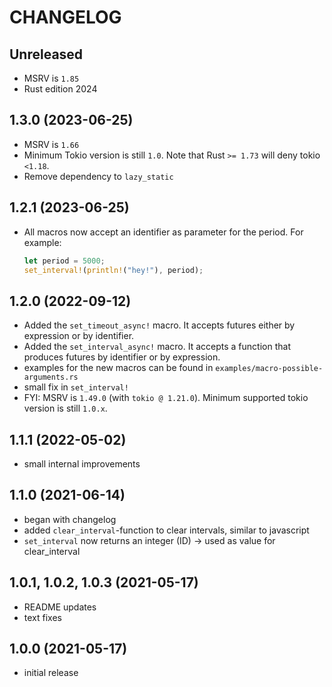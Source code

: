 # CHANGELOG

## Unreleased
- MSRV is `1.85`
- Rust edition 2024

## 1.3.0 (2023-06-25)
- MSRV is `1.66`
- Minimum Tokio version is still `1.0`. Note that Rust `>= 1.73` will deny tokio `<1.18`.
- Remove dependency to `lazy_static`

## 1.2.1 (2023-06-25)
- All macros now accept an identifier as parameter for the period. For example:
  ```rust
  let period = 5000;
  set_interval!(println!("hey!"), period);
  ```

## 1.2.0 (2022-09-12)
- Added the `set_timeout_async!` macro. It accepts futures either by expression or by identifier.
- Added the `set_interval_async!` macro. It accepts a function that produces futures by identifier
  or by expression.
- examples for the new macros can be found in `examples/macro-possible-arguments.rs`
- small fix in `set_interval!`
- FYI: MSRV is `1.49.0` (with `tokio @ 1.21.0`). Minimum supported tokio version is still `1.0.x`.

## 1.1.1 (2022-05-02)
- small internal improvements

## 1.1.0 (2021-06-14)
- began with changelog
- added `clear_interval`-function to clear intervals, similar to javascript
- `set_interval` now returns an integer (ID) -> used as value for clear_interval

## 1.0.1, 1.0.2, 1.0.3 (2021-05-17)
- README updates
- text fixes

## 1.0.0 (2021-05-17)
- initial release
